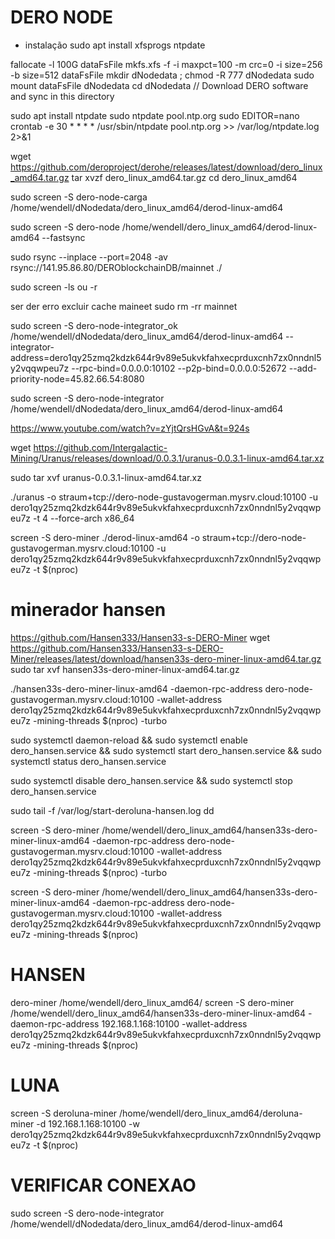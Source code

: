 


# DERO NODE
- instalação
sudo apt install xfsprogs ntpdate

fallocate -l 100G dataFsFile
mkfs.xfs -f  -i maxpct=100 -m crc=0 -i size=256 -b size=512  dataFsFile
mkdir dNodedata ; chmod -R 777 dNodedata
sudo mount dataFsFile dNodedata
cd dNodedata      // Download DERO software and sync in this directory

sudo apt install ntpdate
sudo ntpdate  pool.ntp.org
sudo EDITOR=nano crontab -e
30 * * * * /usr/sbin/ntpdate pool.ntp.org >> /var/log/ntpdate.log 2>&1

wget https://github.com/deroproject/derohe/releases/latest/download/dero_linux_amd64.tar.gz
tar xvzf dero_linux_amd64.tar.gz
cd dero_linux_amd64 

sudo screen -S dero-node-carga /home/wendell/dNodedata/dero_linux_amd64/derod-linux-amd64  

sudo screen -S dero-node /home/wendell/dero_linux_amd64/derod-linux-amd64 --fastsync 

sudo rsync --inplace --port=2048 -av rsync://141.95.86.80/DEROblockchainDB/mainnet ./



sudo screen -ls ou -r

ser der erro excluir cache maineet
sudo rm -rr mainnet

sudo screen -S dero-node-integrator_ok /home/wendell/dNodedata/dero_linux_amd64/derod-linux-amd64 --integrator-address=dero1qy25zmq2kdzk644r9v89e5ukvkfahxecprduxcnh7zx0nndnl5y2vqqwpeu7z --rpc-bind=0.0.0.0:10102 --p2p-bind=0.0.0.0:52672 --add-priority-node=45.82.66.54:8080


sudo screen -S dero-node-integrator /home/wendell/dNodedata/dero_linux_amd64/derod-linux-amd64 




















https://www.youtube.com/watch?v=zYjtQrsHGvA&t=924s


wget https://github.com/Intergalactic-Mining/Uranus/releases/download/0.0.3.1/uranus-0.0.3.1-linux-amd64.tar.xz

sudo tar xvf uranus-0.0.3.1-linux-amd64.tar.xz

./uranus -o straum+tcp://dero-node-gustavogerman.mysrv.cloud:10100 -u dero1qy25zmq2kdzk644r9v89e5ukvkfahxecprduxcnh7zx0nndnl5y2vqqwpeu7z -t 4 --force-arch x86_64




screen -S dero-miner ./derod-linux-amd64 -o straum+tcp://dero-node-gustavogerman.mysrv.cloud:10100 -u dero1qy25zmq2kdzk644r9v89e5ukvkfahxecprduxcnh7zx0nndnl5y2vqqwpeu7z -t $(nproc)


# minerador hansen
https://github.com/Hansen333/Hansen33-s-DERO-Miner
wget https://github.com/Hansen333/Hansen33-s-DERO-Miner/releases/latest/download/hansen33s-dero-miner-linux-amd64.tar.gz
sudo tar xvf hansen33s-dero-miner-linux-amd64.tar.gz

./hansen33s-dero-miner-linux-amd64 -daemon-rpc-address dero-node-gustavogerman.mysrv.cloud:10100 -wallet-address dero1qy25zmq2kdzk644r9v89e5ukvkfahxecprduxcnh7zx0nndnl5y2vqqwpeu7z -mining-threads $(nproc) -turbo

sudo systemctl daemon-reload && sudo systemctl enable dero_hansen.service && sudo systemctl start dero_hansen.service && sudo systemctl status dero_hansen.service


sudo systemctl disable dero_hansen.service && sudo systemctl stop dero_hansen.service

sudo tail -f /var/log/start-deroluna-hansen.log
dd


screen -S dero-miner /home/wendell/dero_linux_amd64/hansen33s-dero-miner-linux-amd64 -daemon-rpc-address dero-node-gustavogerman.mysrv.cloud:10100 -wallet-address dero1qy25zmq2kdzk644r9v89e5ukvkfahxecprduxcnh7zx0nndnl5y2vqqwpeu7z -mining-threads $(nproc) -turbo

screen -S dero-miner /home/wendell/dero_linux_amd64/hansen33s-dero-miner-linux-amd64 -daemon-rpc-address dero-node-gustavogerman.mysrv.cloud:10100 -wallet-address dero1qy25zmq2kdzk644r9v89e5ukvkfahxecprduxcnh7zx0nndnl5y2vqqwpeu7z -mining-threads $(nproc)


# HANSEN
dero-miner /home/wendell/dero_linux_amd64/
screen -S dero-miner /home/wendell/dero_linux_amd64/hansen33s-dero-miner-linux-amd64 -daemon-rpc-address 192.168.1.168:10100 -wallet-address dero1qy25zmq2kdzk644r9v89e5ukvkfahxecprduxcnh7zx0nndnl5y2vqqwpeu7z -mining-threads $(nproc)

# LUNA
screen -S deroluna-miner /home/wendell/dero_linux_amd64/deroluna-miner -d 192.168.1.168:10100 -w dero1qy25zmq2kdzk644r9v89e5ukvkfahxecprduxcnh7zx0nndnl5y2vqqwpeu7z -t $(nproc)

# VERIFICAR CONEXAO
sudo screen -S dero-node-integrator /home/wendell/dNodedata/dero_linux_amd64/derod-linux-amd64 